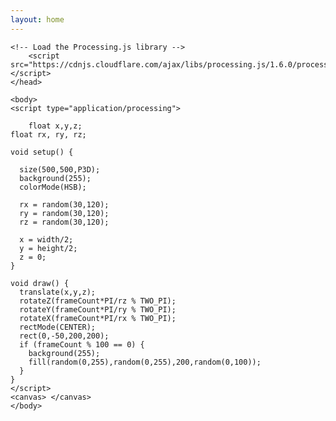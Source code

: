 ```yaml
---
layout: home
---
```


<html>
	<head>
	<title>My Sketch</title>
    
    <!-- Load the Processing.js library -->
		<script src="https://cdnjs.cloudflare.com/ajax/libs/processing.js/1.6.0/processing.min.js"></script>
	</head>
	
	<body>
	<script type="application/processing">
    
        float x,y,z;
	float rx, ry, rz;

	void setup() {

	  size(500,500,P3D);
	  background(255);
	  colorMode(HSB);

	  rx = random(30,120);
	  ry = random(30,120);
	  rz = random(30,120);

	  x = width/2;
	  y = height/2;
	  z = 0;
	}

	void draw() {
	  translate(x,y,z);
	  rotateZ(frameCount*PI/rz % TWO_PI);
	  rotateY(frameCount*PI/ry % TWO_PI);
	  rotateX(frameCount*PI/rx % TWO_PI);
	  rectMode(CENTER);
	  rect(0,-50,200,200);
	  if (frameCount % 100 == 0) {
	    background(255);
	    fill(random(0,255),random(0,255),200,random(0,100));
	  }
	}
	</script>
	<canvas> </canvas>
	</body>
</html>
